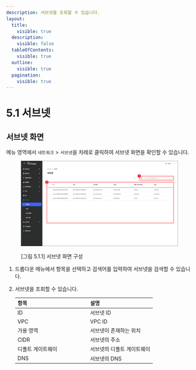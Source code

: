 ```yaml
---
description: 서브넷을 조회할 수 있습니다.
layout:
  title:
    visible: true
  description:
    visible: false
  tableOfContents:
    visible: true
  outline:
    visible: true
  pagination:
    visible: true
---
```


# 5.1 서브넷

## 서브넷 화면

메뉴 영역에서 `네트워크` > `서브넷`을 차례로 클릭하여 서브넷 화면을 확인할 수 있습니다.

<figure><img src="../.gitbook/assets/5.1.1 (1).png" alt=""><figcaption><p>[그림 5.1.1] 서브넷 화면 구성</p></figcaption></figure>

1. 드롭다운 메뉴에서 항목을 선택하고 검색어를 입력하여 서브넷을 검색할 수 있습니다.
2.  서브넷을 조회할 수 있습니다.&#x20;

    <table><thead><tr><th width="182">항목</th><th>설명</th></tr></thead><tbody><tr><td>ID</td><td>서브넷 ID</td></tr><tr><td>VPC</td><td>VPC ID</td></tr><tr><td>가용 영역</td><td>서브넷이 존재하는 위치</td></tr><tr><td>CIDR</td><td>서브넷의 주소</td></tr><tr><td>디폴트 게이트웨이</td><td>서브넷의 디폴트 게이트웨이</td></tr><tr><td>DNS</td><td>서브넷의 DNS</td></tr></tbody></table>

